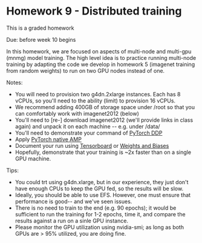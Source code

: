 # Homework 9 - Distributed training

This is a graded homework

Due: before week 10 begins

In this homework, we are focused on aspects of multi-node and multi-gpu (mnmg) model training.
The high level idea is to practice running multi-node training by adapting the code we develop in homework 5 (imagenet training from random weights) to run on two GPU nodes instead of one.

Notes:
* You will need to provision two g4dn.2xlarge instances. Each has 8 vCPUs, so you'll need to the ability (limit) to provision 16 vCPUs. 
* We recommend adding 400GB of storage space under /root so that you can comfortably work with imagenet2012 (below)
* You'll need to [re-] download imagenet2012 (we'll provide links in class again) and unpack it on each machine -- e.g. under /data/
* You'll need to demonstrate your command of [PyTorch DDP](https://pytorch.org/tutorials/beginner/dist_overview.html)
* Apply [PyTorch native AMP](https://pytorch.org/docs/stable/amp.html)
* Document your run using [Tensorboard](https://www.tensorflow.org/tensorboard) or [Weights and Biases](https://wandb.ai/home) 
* Hopefully, demonstrate that your training is ~2x faster than on a single GPU machine.

Tips:
* You could trt using g4dn.xlarge, but in our experience, they just don't have enough CPUs to keep the GPU fed, so the results will be slow.
* Ideally, you should be able to use EFS.  However, one must ensure that performance is good-- and we've seen issues.
* There is no need to train to the end (e.g. 90 epochs); it would be sufficient to run the training for 1-2 epochs, time it, and compare the results against a run on a sinle GPU instance.
* Please monitor the GPU utilization using nvidia-smi; as long as both GPUs are > 95% utilized, you are doing fine.


